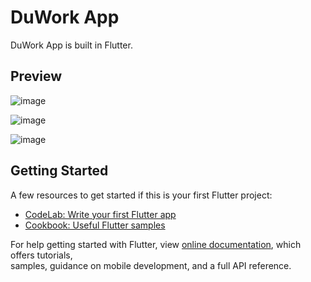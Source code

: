 # DuWork App

DuWork App is built in Flutter.       

## Preview

![image](https://user-images.githubusercontent.com/55031190/106364796-b088ec00-6357-11eb-9e27-61fbdcb78680.png)

![image](https://user-images.githubusercontent.com/55031190/106364803-b8e12700-6357-11eb-8321-8a8f280f2e89.png)

![image](https://user-images.githubusercontent.com/55031190/106364805-bed70800-6357-11eb-81e9-ae793450886f.png)


## Getting Started

A few resources to get started if this is your first Flutter project:

- [CodeLab: Write your first Flutter app](https://flutter.dev/docs/get-started/codelab)
- [Cookbook: Useful Flutter samples](https://flutter.dev/docs/cookbook)

For help getting started with Flutter, view
[online documentation](https://flutter.dev/docs), which offers tutorials,  
samples, guidance on mobile development, and a full API reference.      
      
         
           
                
            
         
    
